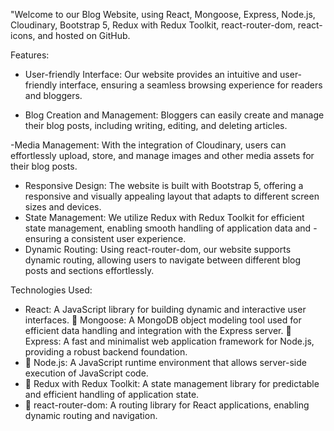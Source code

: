 "Welcome to our Blog Website,  using React, Mongoose, Express, Node.js, Cloudinary, Bootstrap 5, Redux with Redux Toolkit, react-router-dom, react-icons, and hosted on GitHub.

Features:

- User-friendly Interface: Our website provides an intuitive and user-friendly interface, ensuring a seamless browsing experience for readers and bloggers.

- Blog Creation and Management: Bloggers can easily create and manage their blog posts, including writing, editing, and deleting articles.

-Media Management: With the integration of Cloudinary, users can effortlessly upload, store, and manage images and other media assets for their blog posts.
 - Responsive Design: The website is built with Bootstrap 5, offering a responsive and visually appealing layout that adapts to different screen sizes and devices.
 - State Management: We utilize Redux with Redux Toolkit for efficient state management, enabling smooth handling of application data and  -ensuring a consistent user experience.
 - Dynamic Routing: Using react-router-dom, our website supports dynamic routing, allowing users to navigate between different blog posts and sections effortlessly.

Technologies Used:

-  React: A JavaScript library for building dynamic and interactive user interfaces.
💚 Mongoose: A MongoDB object modeling tool used for efficient data handling and integration with the Express server.
💚 Express: A fast and minimalist web application framework for Node.js, providing a robust backend foundation.
- 💚 Node.js: A JavaScript runtime environment that allows server-side execution of JavaScript code.
- 💚 Redux with Redux Toolkit: A state management library for predictable and efficient handling of application state.
- 💚 react-router-dom: A routing library for React applications, enabling dynamic routing and navigation.

